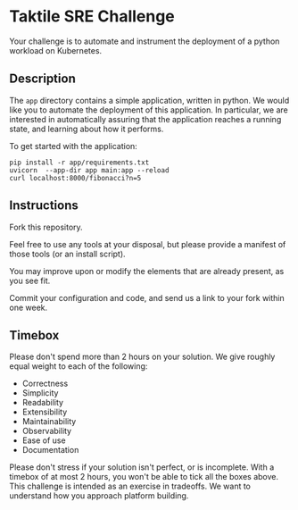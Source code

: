 # Taktile SRE Challenge

Your challenge is to automate and instrument the deployment of a python workload on Kubernetes.

## Description

The `app` directory contains a simple application, written in python. We would
like you to automate the deployment of this application. In particular, we are
interested in automatically assuring that the application reaches a running
state, and learning about how it performs. 

To get started with the application:
```
pip install -r app/requirements.txt
uvicorn  --app-dir app main:app --reload
curl localhost:8000/fibonacci?n=5
```



## Instructions

Fork this repository.

Feel free to use any tools at your disposal, but please provide a manifest of those 
tools (or an install script). 

You may improve upon or modify the elements that are already present, as you see fit.

Commit your configuration and code, and send us a link to your fork within one week.


## Timebox
Please don't spend more than 2 hours on your solution.
We give roughly equal weight to each of the following:

* Correctness
* Simplicity
* Readability
* Extensibility
* Maintainability
* Observability
* Ease of use
* Documentation


Please don't stress if your solution isn't perfect, or is incomplete. With
a timebox of at most 2 hours, you won't be able to tick all the boxes above.
This challenge is intended as an exercise in tradeoffs. We want to understand
how you approach platform building.


